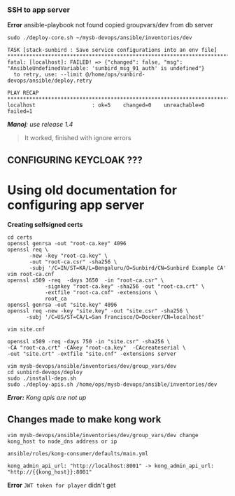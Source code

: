 ### SSH to app server

**Error**
ansible-playbook not found
copied groupvars/dev from db server

`sudo ./deploy-core.sh ~/mysb-devops/ansible/inventories/dev`

```
TASK [stack-sunbird : Save service configurations into an env file] ******************************************************************************************
fatal: [localhost]: FAILED! => {"changed": false, "msg": "AnsibleUndefinedVariable: 'sunbird_msg_91_auth' is undefined"}
  to retry, use: --limit @/home/ops/sunbird-devops/ansible/deploy.retry

PLAY RECAP ***************************************************************************************************************************************************
localhost                  : ok=5    changed=0    unreachable=0    failed=1
```

_**Manoj**: use release 1.4_

> It worked, finished with ignore errors

## CONFIGURING KEYCLOAK ???


# Using old documentation for configuring app server

**Creating selfsigned certs**
```mkdir cert
cd certs
openssl genrsa -out "root-ca.key" 4096
openssl req \
       -new -key "root-ca.key" \
       -out "root-ca.csr" -sha256 \
       -subj '/C=IN/ST=KA/L=Bengaluru/O=Sunbird/CN=Sunbird Example CA'
vim root-ca.cnf
openssl x509 -req  -days 3650  -in "root-ca.csr" \
            -signkey "root-ca.key" -sha256 -out "root-ca.crt" \
            -extfile "root-ca.cnf" -extensions \
            root_ca
openssl genrsa -out "site.key" 4096
openssl req -new -key "site.key" -out "site.csr" -sha256 \
      -subj '/C=US/ST=CA/L=San Francisco/O=Docker/CN=localhost'

vim site.cnf 

openssl x509 -req -days 750 -in "site.csr" -sha256 \
-CA "root-ca.crt" -CAkey "root-ca.key"  -CAcreateserial \
-out "site.crt" -extfile "site.cnf" -extensions server
```
```
vim mysb-devops/ansible/inventories/dev/group_vars/dev
cd sunbird-devops/deploy
sudo ./install-deps.sh
sudo ./deploy-apis.sh /home/ops/mysb-devops/ansible/inventories/dev
```

_**Error:** Kong apis are not up_

## Changes made to make kong work

```
vim mysb-devops/ansible/inventories/dev/group_vars/dev change  kong_host to node_dns address or ip

ansible/roles/kong-consumer/defaults/main.yml

kong_admin_api_url: "http://localhost:8001" -> kong_admin_api_url: "http://{{kong_host}}:8001"
```

**Error**
`JWT token for player` didn't get
